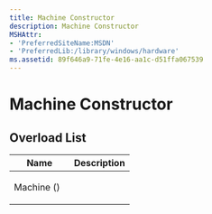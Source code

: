 ```yaml
---
title: Machine Constructor
description: Machine Constructor
MSHAttr:
- 'PreferredSiteName:MSDN'
- 'PreferredLib:/library/windows/hardware'
ms.assetid: 89f646a9-71fe-4e16-aa1c-d51ffa067539
---
```


# Machine Constructor


## <span id="Overload-List"></span><span id="overload_list"></span><span id="OVERLOAD_LIST"></span>Overload List


<table>
<colgroup>
<col width="50%" />
<col width="50%" />
</colgroup>
<thead>
<tr class="header">
<th>Name</th>
<th>Description</th>
</tr>
</thead>
<tbody>
<tr class="odd">
<td><p>Machine ()</p></td>
<td><p></p></td>
</tr>
</tbody>
</table>

 

 

 






